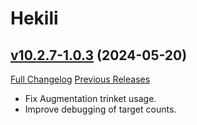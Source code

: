 # Hekili

## [v10.2.7-1.0.3](https://github.com/Hekili/hekili/tree/v10.2.7-1.0.3) (2024-05-20)
[Full Changelog](https://github.com/Hekili/hekili/compare/v10.2.7-1.0.2...v10.2.7-1.0.3) [Previous Releases](https://github.com/Hekili/hekili/releases)

- Fix Augmentation trinket usage.  
- Improve debugging of target counts.  
